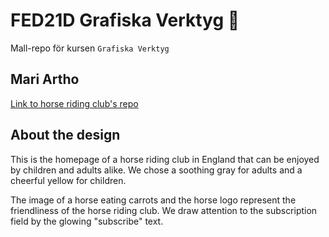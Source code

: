 # FED21D Grafiska Verktyg 🎨
Mall-repo för kursen `Grafiska Verktyg`

## Mari Artho
[Link to horse riding club's repo](https://github.com/Mari-Artho/horse-riding-club)

## About the design

This is the homepage of a horse riding club in England that can be enjoyed by children and adults alike. We chose a soothing gray for adults and a cheerful yellow for children.

The image of a horse eating carrots and the horse logo represent the friendliness of the horse riding club. We draw attention to the subscription field by the glowing "subscribe" text.
